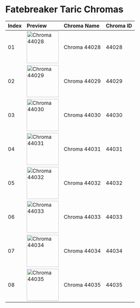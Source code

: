 # Fatebreaker Taric Chromas

| Index | Preview | Chroma Name | Chroma ID |
|:---|:---|:---|:---|
| 01 | <img src='https://raw.communitydragon.org/latest/plugins/rcp-be-lol-game-data/global/default/v1/champion-chroma-images/44/44028.png' alt='Chroma 44028' width='100'> | Chroma 44028 | 44028 |
| 02 | <img src='https://raw.communitydragon.org/latest/plugins/rcp-be-lol-game-data/global/default/v1/champion-chroma-images/44/44029.png' alt='Chroma 44029' width='100'> | Chroma 44029 | 44029 |
| 03 | <img src='https://raw.communitydragon.org/latest/plugins/rcp-be-lol-game-data/global/default/v1/champion-chroma-images/44/44030.png' alt='Chroma 44030' width='100'> | Chroma 44030 | 44030 |
| 04 | <img src='https://raw.communitydragon.org/latest/plugins/rcp-be-lol-game-data/global/default/v1/champion-chroma-images/44/44031.png' alt='Chroma 44031' width='100'> | Chroma 44031 | 44031 |
| 05 | <img src='https://raw.communitydragon.org/latest/plugins/rcp-be-lol-game-data/global/default/v1/champion-chroma-images/44/44032.png' alt='Chroma 44032' width='100'> | Chroma 44032 | 44032 |
| 06 | <img src='https://raw.communitydragon.org/latest/plugins/rcp-be-lol-game-data/global/default/v1/champion-chroma-images/44/44033.png' alt='Chroma 44033' width='100'> | Chroma 44033 | 44033 |
| 07 | <img src='https://raw.communitydragon.org/latest/plugins/rcp-be-lol-game-data/global/default/v1/champion-chroma-images/44/44034.png' alt='Chroma 44034' width='100'> | Chroma 44034 | 44034 |
| 08 | <img src='https://raw.communitydragon.org/latest/plugins/rcp-be-lol-game-data/global/default/v1/champion-chroma-images/44/44035.png' alt='Chroma 44035' width='100'> | Chroma 44035 | 44035 |
